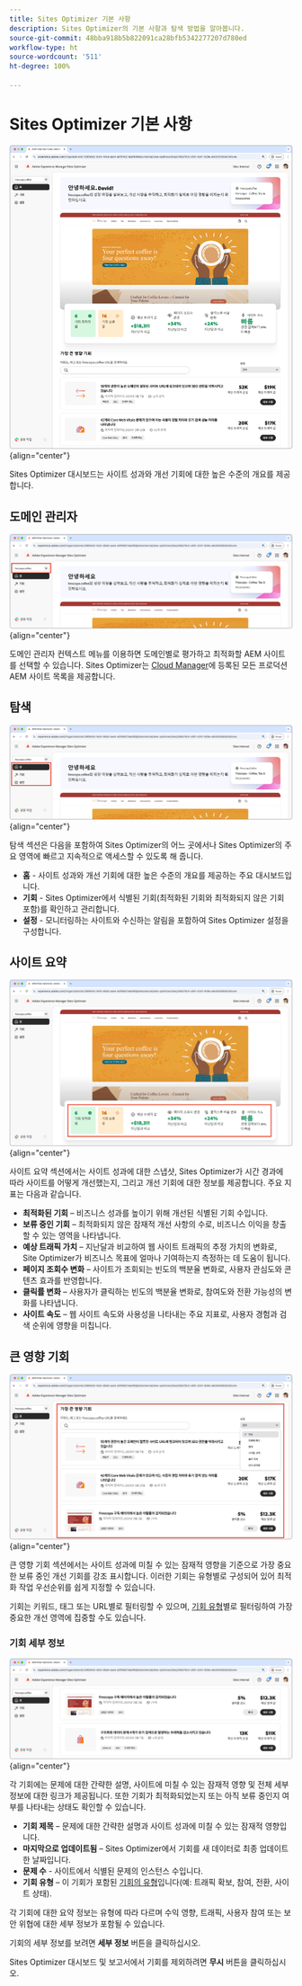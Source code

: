 ```yaml
---
title: Sites Optimizer 기본 사항
description: Sites Optimizer의 기본 사항과 탐색 방법을 알아봅니다.
source-git-commit: 48bba918b5b822091ca28bfb5342277207d780ed
workflow-type: ht
source-wordcount: '511'
ht-degree: 100%

---
```



# Sites Optimizer 기본 사항

![Sites Optimizer 홈](./assets/basics/hero.png){align="center"}

Sites Optimizer 대시보드는 사이트 성과와 개선 기회에 대한 높은 수준의 개요를 제공합니다.

## 도메인 관리자

![Site Optimizer 도메인 관리자](./assets/basics/domain-manager.png){align="center"}

도메인 관리자 컨텍스트 메뉴를 이용하면 도메인별로 평가하고 최적화할 AEM 사이트를 선택할 수 있습니다. Sites Optimizer는 [Cloud Manager](https://experienceleague.adobe.com/ko/docs/experience-manager-cloud-service/content/implementing/using-cloud-manager/edge-delivery-sites/add-edge-delivery-site)에 등록된 모든 프로덕션 AEM 사이트 목록을 제공합니다.

## 탐색

![Site Optimizer 탐색](./assets/basics/navigation.png){align="center"}

탐색 섹션은 다음을 포함하여 Sites Optimizer의 어느 곳에서나 Sites Optimizer의 주요 영역에 빠르고 지속적으로 액세스할 수 있도록 해 줍니다.

* **홈** - 사이트 성과와 개선 기회에 대한 높은 수준의 개요를 제공하는 주요 대시보드입니다.
* **기회** - Sites Optimizer에서 식별된 기회(최적화된 기회와 최적화되지 않은 기회 포함)를 확인하고 관리합니다.
* **설정** - 모니터링하는 사이트와 수신하는 알림을 포함하여 Sites Optimizer 설정을 구성합니다.

## 사이트 요약

![Site Optimizer 사이트 요약](./assets/basics/site-summary.png){align="center"}

사이트 요약 섹션에서는 사이트 성과에 대한 스냅샷, Sites Optimizer가 시간 경과에 따라 사이트를 어떻게 개선했는지, 그리고 개선 기회에 대한 정보를 제공합니다. 주요 지표는 다음과 같습니다.

* **최적화된 기회** – 비즈니스 성과를 높이기 위해 개선된 식별된 기회 수입니다.
* **보류 중인 기회** – 최적화되지 않은 잠재적 개선 사항의 수로, 비즈니스 이익을 창출할 수 있는 영역을 나타냅니다.
* **예상 트래픽 가치** – 지난달과 비교하여 웹 사이트 트래픽의 추정 가치의 변화로, Site Optimizer가 비즈니스 목표에 얼마나 기여하는지 측정하는 데 도움이 됩니다.
* **페이지 조회수 변화** – 사이트가 조회되는 빈도의 백분율 변화로, 사용자 관심도와 콘텐츠 효과를 반영합니다.
* **클릭률 변화** – 사용자가 클릭하는 빈도의 백분율 변화로, 참여도와 전환 가능성의 변화를 나타냅니다.
* **사이트 속도** – 웹 사이트 속도와 사용성을 나타내는 주요 지표로, 사용자 경험과 검색 순위에 영향을 미칩니다.

## 큰 영향 기회

![사이트 최적화 큰 영향 기회](./assets/basics/high-impact-opportunities.png){align="center"}

큰 영향 기회 섹션에서는 사이트 성과에 미칠 수 있는 잠재적 영향을 기준으로 가장 중요한 보류 중인 개선 기회를 강조 표시합니다. 이러한 기회는 유형별로 구성되어 있어 최적화 작업 우선순위를 쉽게 지정할 수 있습니다.

기회는 키워드, 태그 또는 URL별로 필터링할 수 있으며, [기회 유형](../opportunity-types/overview.md)별로 필터링하여 가장 중요한 개선 영역에 집중할 수도 있습니다.


### 기회 세부 정보

![사이트 최적화 큰 영향 기회](./assets/basics/high-impact-opportunity-details.png){align="center"}

각 기회에는 문제에 대한 간략한 설명, 사이트에 미칠 수 있는 잠재적 영향 및 전체 세부 정보에 대한 링크가 제공됩니다. 또한 기회가 최적화되었는지 또는 아직 보류 중인지 여부를 나타내는 상태도 확인할 수 있습니다.

* **기회 제목** – 문제에 대한 간략한 설명과 사이트 성과에 미칠 수 있는 잠재적 영향입니다.
* **마지막으로 업데이트됨** – Sites Optimizer에서 기회를 새 데이터로 최종 업데이트한 날짜입니다.
* **문제 수** - 사이트에서 식별된 문제의 인스턴스 수입니다.
* **기회 유형** – 이 기회가 포함된 [기회의 유형](../opportunity-types/overview.md)입니다(예: 트래픽 확보, 참여, 전환, 사이트 상태).

각 기회에 대한 요약 정보는 유형에 따라 다르며 수익 영향, 트래픽, 사용자 참여 또는 보안 위협에 대한 세부 정보가 포함될 수 있습니다.

기회의 세부 정보를 보려면 **세부 정보** 버튼을 클릭하십시오.

Sites Optimizer 대시보드 및 보고서에서 기회를 제외하려면 **무시** 버튼을 클릭하십시오.
